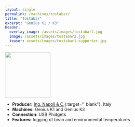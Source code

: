 ```yaml
---
layout: single
permalink: /machines/tostabar/
title: "Tostabar"
excerpt: "Genius K1 / K3"
header:
  overlay_image: /assets/images/tostabar2.jpg
  image: /assets/images/tostabar2.jpg
  teaser: assets/images/tostabar1-supporter.jpg
---
```


<img class="tab-image" src="{{ site.baseurl }}/assets/images/supporter-badge.png" width="150px">

* __Producer:__ [Ing. Napoli & C.](https://www.ingnapoli.com/){:target="_blank"}, Italy
* __Machines:__ Genius K1 and Genius K3
* __Connection:__ USB Phidgets
* __Features:__ logging of bean and environmental temperatures